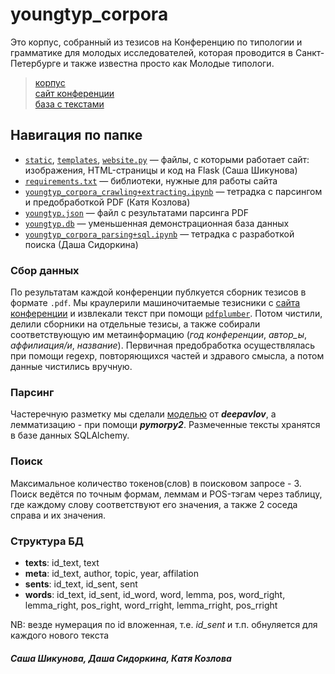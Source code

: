 # youngtyp_corpora


Это корпус, собранный из тезисов на Конференцию по типологии и грамматике для молодых исследователей, которая проводится в Санкт-Петербурге и также известна просто как Молодые типологи.

> [корпус](http://thnlgrlivrlvdwsbrnwthrssnhrys.pythonanywhere.com/)<br>[сайт конференции](https://youngconfspb.com/glavnaya)<br>[база с текстами](https://drive.google.com/file/d/1hXHzqmE_ef4xUWuDMoiZIfqAtedDUBRs/view?usp=sharing)

## Навигация по папке

- [`static`](/static), [`templates`](/templates), [`website.py`](/website.py) — файлы, с которыми работает сайт: изображения, HTML-страницы и код на Flask (Саша Шикунова)
- [`requirements.txt`](/requirements.txt) — библиотеки, нужные для работы сайта
- [`youngtyp_corpora_crawling+extracting.ipynb`](/youngtyp_corpora_crawling+extracting.ipynb) — тетрадка с парсингом и предобработкой PDF (Катя Козлова)
- [`youngtyp.json`](/youngtyp.json) — файл с результатами парсинга PDF
- [`youngtyp.db`](/youngtyp.db) — уменьшенная демонстрационная база данных
- [`youngtyp_corpora_parsing+sql.ipynb`](/youngtyp_corpora_parsing+sql.ipynb) — тетрадка с разработкой поиска (Даша Сидоркина)

### Сбор данных
По результатам каждой конференции публкуется сборник тезисов в формате `.pdf`. Мы краулерили машиночитаемые тезисники с [сайта конференции](https://youngconfspb.com/glavnaya) и извлекали текст при помощи [`pdfplumber`](https://github.com/jsvine/pdfplumber). Потом чистили, делили сборники на отдельные тезисы, а также собирали соответствующую им метаинформацию (*год конференции*, *автор_ы*, *аффилиация/и*, *название*). Первичная предобработка осуществлялась при помощи regexp, повторяющихся частей и здравого смысла, а потом данные чистились вручную.

### Парсинг
Частеречную разметку мы сделали [моделью](http://docs.deeppavlov.ai/en/master/features/models/morphotagger.html) от ***deepavlov***, а лемматизацию - при помощи ***pymorpy2***.
Размеченные тексты хранятся в базе данных SQLAlchemy.

### Поиск
Максимальное количество токенов(слов) в поисковом запросе - 3. Поиск ведётся по точным формам, леммам и POS-тэгам через таблицу, где каждому слову соответствуют его значения, а также 2 соседа справа и их значения.


### Структура БД
- **texts**:
    id_text, text
- **meta**: id_text, author, topic, year, affilation
- **sents**:
    id_text, id_sent, sent
- **words**:
    id_text, id_sent, id_word, word, lemma, pos, word_right, lemma_right, pos_right, word_rright, lemma_rright, pos_rright

NB: везде нумерация по id вложенная, т.е. *id_sent* и т.п. обнуляется для каждого нового текста

#### *Саша Шикунова, Даша Сидоркина, Катя Козлова*
